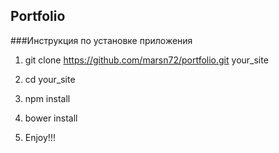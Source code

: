 ## Portfolio

###Инструкция по установке приложения

1. git clone https://github.com/marsn72/portfolio.git your_site

2. cd your_site

3. npm install

4. bower install

5. Enjoy!!!
